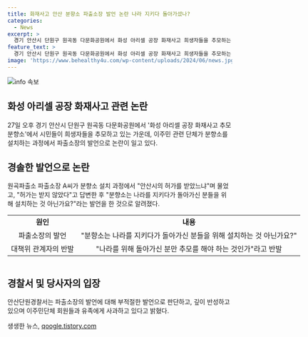 ```yaml
---
title: 화재사고 안산 분향소 파출소장 발언 논란 나라 지키다 돌아가셨나?
categories:
  - News
excerpt: >
  경기 안산시 단원구 원곡동 다문화공원에서 화성 아리셀 공장 화재사고 희생자들을 추모하는 행사가 열렸다. 그러나 이를 위한 분향소 설치 과정에서 파출소장의 경솔한 발언이 논란이 되었다. 파출소장은 허가를 받지 않은 분향소 설치에 대해 발언하며 이주민 단체와 유족들로부터 비판을 받았고, 경찰서는 이에 대해 사과하고 파출소장은 깊이 반성 중이라고 밝혔다. 화재로 23명이 사망하고 8명이 다친 가운데 사망자 중 17명은 중국 국적자였다.
feature_text: >
  경기 안산시 단원구 원곡동 다문화공원에서 화성 아리셀 공장 화재사고 희생자들을 추모하는 행사가 열렸다. 그러나 이를 위한 분향소 설치 과정에서 파출소장의 경솔한 발언이 논란이 되었다. 파출소장은 허가를 받지 않은 분향소 설치에 대해 발언하며 이주민 단체와 유족들로부터 비판을 받았고, 경찰서는 이에 대해 사과하고 파출소장은 깊이 반성 중이라고 밝혔다. 화재로 23명이 사망하고 8명이 다친 가운데 사망자 중 17명은 중국 국적자였다.
image: 'https://www.behealthy4u.com/wp-content/uploads/2024/06/news.jpg'
---
```


<p><img src="https://www.behealthy4u.com/wp-content/uploads/2024/06/news.jpg" alt="info 속보" /></p>

<h2 data-ke-size="size26">화성 아리셀 공장 화재사고 관련 논란</h2>

<p data-ke-size="size16">27일 오후 경기 안산시 단원구 원곡동 다문화공원에서 '화성 아리셀 공장 화재사고 추모분향소'에서 시민들이 희생자들을 추모하고 있는 가운데, 이주민 관련 단체가 분향소를 설치하는 과정에서 파출소장의 발언으로 논란이 일고 있다.</p>

<h2 data-ke-size="size26">경솔한 발언으로 논란</h2>

<p data-ke-size="size16">원곡파출소 파출소장 A씨가 분향소 설치 과정에서 "안산시의 허가를 받았느냐"며 물었고, "허가는 받지 않았다"고 답변한 후 "분향소는 나라를 지키다가 돌아가신 분들을 위해 설치하는 것 아닌가요?"라는 발언을 한 것으로 알려졌다.</p>

<table style="width: 710px; height: 107px;">
<tbody>
<tr>
<td style="text-align: center; height: 17px;"><b>원인</b></td>
<td style="text-align: center; height: 17px;"><b>내용</b></td>
</tr>
<tr>
<td style="text-align: center; height: 17px;">파출소장의 발언</td>
<td style="text-align: center; height: 17px;">"분향소는 나라를 지키다가 돌아가신 분들을 위해 설치하는 것 아닌가요?"</td>
</tr>
<tr>
<td style="text-align: center; height: 17px;">대책위 관계자의 반발</td>
<td style="text-align: center; height: 17px;">"나라를 위해 돌아가신 분만 추모를 해야 하는 것인가"라고 반발</td>
</tr>
</tbody>
</table>

<h2 data-ke-size="size26">경찰서 및 당사자의 입장</h2>

<p data-ke-size="size16">안산단원경찰서는 파출소장의 발언에 대해 부적절한 발언으로 판단하고, 깊이 반성하고 있으며 이주민단체 회원들과 유족에게 사과하고 있다고 밝혔다.</p>
생생한 뉴스, <a href="https://qoogle.tistory.com" rel="dofollow">qoogle.tistory.com</a>


